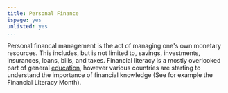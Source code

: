 ```yaml
---
title: Personal Finance
ispage: yes
unlisted: yes
...
```


Personal financal management is the act of managing one's own monetary
resources. This includes, but is not limited to, savings, investments,
insurances, loans, bills, and taxes. Financial literacy is a mostly overlooked
part of general [education](/wiki/education), however various countries are
starting to understand the importance of financial knowledge (See for example
the Financial Literacy Month).

